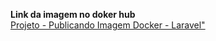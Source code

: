 <b>Link da imagem no doker hub</b></br>
<a href='docker pull trodrigo/laravel:latest'> Projeto - Publicando Imagem Docker - Laravel"
